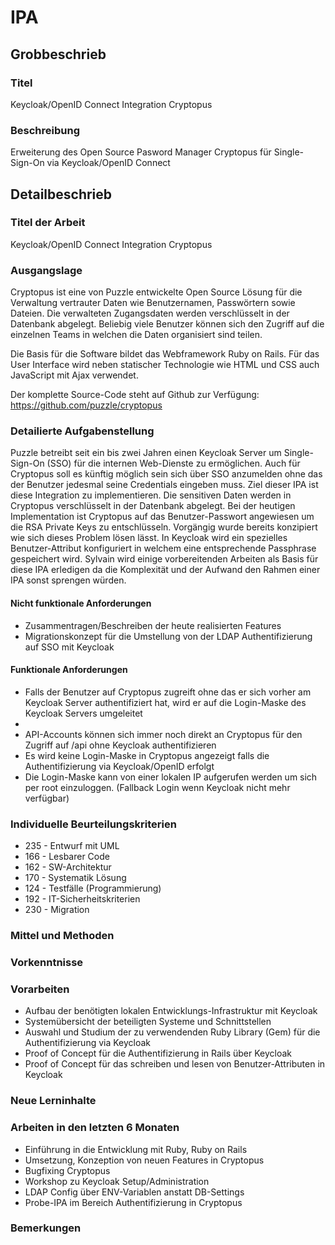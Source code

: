 # IPA

## Grobbeschrieb

### Titel

Keycloak/OpenID Connect Integration Cryptopus

### Beschreibung

Erweiterung des Open Source Pasword Manager Cryptopus für Single-Sign-On via Keycloak/OpenID Connect

## Detailbeschrieb

### Titel der Arbeit

Keycloak/OpenID Connect Integration Cryptopus

### Ausgangslage

Cryptopus ist eine von Puzzle entwickelte Open Source Lösung für die Verwaltung vertrauter Daten wie Benutzernamen, Passwörtern sowie Dateien. Die verwalteten Zugangsdaten werden verschlüsselt in der Datenbank abgelegt. Beliebig viele Benutzer können sich den Zugriff auf die einzelnen Teams in welchen die Daten organisiert sind teilen.

Die Basis für die Software bildet das Webframework Ruby on Rails. Für das User Interface wird neben statischer Technologie wie HTML und CSS auch JavaScript mit Ajax verwendet. 

Der komplette Source-Code steht auf Github zur Verfügung: https://github.com/puzzle/cryptopus

### Detailierte Aufgabenstellung

Puzzle betreibt seit ein bis zwei Jahren einen Keycloak Server um Single-Sign-On (SSO) für die internen Web-Dienste zu ermöglichen. Auch für Cryptopus soll es künftig möglich sein sich über SSO anzumelden ohne das der Benutzer jedesmal seine Credentials eingeben muss. Ziel dieser IPA ist diese Integration zu implementieren. 
Die sensitiven Daten werden in Cryptopus verschlüsselt in der Datenbank abgelegt. Bei der heutigen Implementation ist Cryptopus auf das Benutzer-Passwort angewiesen um die RSA Private Keys zu entschlüsseln. 
Vorgängig wurde bereits konzipiert wie sich dieses Problem lösen lässt. In Keycloak wird ein spezielles Benutzer-Attribut konfiguriert in welchem eine entsprechende Passphrase gespeichert wird. 
Sylvain wird einige vorbereitenden Arbeiten als Basis für diese IPA erledigen da die Komplexität und der Aufwand den Rahmen einer IPA sonst sprengen würden.

#### Nicht funktionale Anforderungen
* Zusammentragen/Beschreiben der heute realisierten Features
* Migrationskonzept für die Umstellung von der LDAP Authentifizierung auf SSO mit Keycloak

#### Funktionale Anforderungen
* Falls der Benutzer auf Cryptopus zugreift ohne das er sich vorher am Keycloak Server authentifiziert hat, wird er auf die Login-Maske des Keycloak Servers umgeleitet
* 
* API-Accounts können sich immer noch direkt an Cryptopus für den Zugriff auf /api ohne Keycloak authentifizieren
* Es wird keine Login-Maske in Cryptopus angezeigt falls die Authentifizierung via Keycloak/OpenID erfolgt
* Die Login-Maske kann von einer lokalen IP aufgerufen werden um sich per root einzuloggen. (Fallback Login wenn Keycloak nicht mehr verfügbar)

### Individuelle Beurteilungskriterien
* 235 - Entwurf mit UML
* 166 - Lesbarer Code
* 162 - SW-Architektur
* 170 - Systematik Lösung
* 124 - Testfälle (Programmierung)
* 192 - IT-Sicherheitskriterien
* 230 - Migration

### Mittel und Methoden

### Vorkenntnisse

### Vorarbeiten
* Aufbau der benötigten lokalen Entwicklungs-Infrastruktur mit Keycloak
* Systemübersicht der beteiligten Systeme und Schnittstellen
* Auswahl und Studium der zu verwendenden Ruby Library (Gem) für die Authentifizierung via Keycloak
* Proof of Concept für die Authentifizierung in Rails über Keycloak
* Proof of Concept für das schreiben und lesen von Benutzer-Attributen in Keycloak

### Neue Lerninhalte

### Arbeiten in den letzten 6 Monaten

* Einführung in die Entwicklung mit Ruby, Ruby on Rails
* Umsetzung, Konzeption von neuen Features in Cryptopus
* Bugfixing Cryptopus
* Workshop zu Keycloak Setup/Administration
* LDAP Config über ENV-Variablen anstatt DB-Settings
* Probe-IPA im Bereich Authentifizierung in Cryptopus

### Bemerkungen
